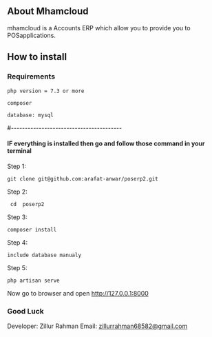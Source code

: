 ## About Mhamcloud

mhamcloud is a Accounts ERP which allow you to provide you to POSapplications.

## How to install

### Requirements 
`` php version = 7.3 or more ``

`` composer ``

`` database: mysql ``



#----------------------------------------
#### IF everything is installed then go and follow those command in your terminal


Step 1:

`` git clone git@github.com:arafat-anwar/poserp2.git ``

Step 2:

`` cd  poserp2``

Step 3:

`` composer install ``

Step 4:

`` include database manualy ``

Step 5:

`` php artisan serve ``

Now go to browser and open http://127.0.0.1:8000

### Good Luck

Developer: Zillur Rahman
Email: zillurrahman68582@gmail.com
